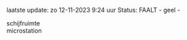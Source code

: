 laatste update: 
zo 12-11-2023  9:24   uur 
Status: FAALT - geel - 
<div class="service Y">schijfruimte</div><div class="service Y">microstation</div>